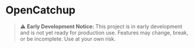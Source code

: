 # OpenCatchup

> ⚠️  **Early Development Notice:** This project is in early development and is not yet ready for production use. Features may change, break, or be incomplete. Use at your own risk.
